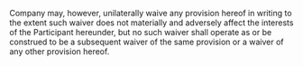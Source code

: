 Company may, however, unilaterally waive any provision hereof in writing to the extent such waiver does
not  materially  and  adversely  affect  the  interests  of  the  Participant  hereunder,  but  no  such  waiver  shall
operate  as  or  be  construed  to  be  a  subsequent  waiver  of  the  same  provision  or  a  waiver  of  any  other
provision hereof.